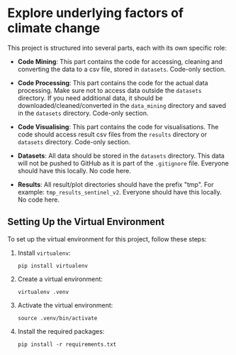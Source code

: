 # Explore underlying factors of climate change

This project is structured into several parts, each with its own specific role:


- **Code Mining**: This part contains the code for accessing, cleaning and converting the data to a csv file, stored in `datasets`. Code-only section.

- **Code Processing**: This part contains the code for the actual data processing. Make sure not to access data outside the `datasets` directory. If you need additional data, it should be downloaded/cleaned/converted in the `data_mining` directory and saved in the `datasets` directory. Code-only section.

- **Code Visualising**: This part contains the code for visualisations. The code should access result csv files from the `results` directory or `datasets` directory. Code-only section.

- **Datasets**: All data should be stored in the `datasets` directory. This data will not be pushed to GitHub as it is part of the `.gitignore` file. Everyone should have this locally. No code here.

- **Results**: All result/plot directories should have the prefix "tmp". For example: `tmp_results_sentinel_v2`. Everyone should have this locally. No code here.

## Setting Up the Virtual Environment

To set up the virtual environment for this project, follow these steps:

1. Install `virtualenv`:

    ```shell
    pip install virtualenv
    ```

1. Create a virtual environment:

    ```shell
    virtualenv .venv
    ```

1. Activate the virtual environment:

    ```shell
    source .venv/bin/activate
    ```

1. Install the required packages:

    ```shell
    pip install -r requirements.txt
    ```
